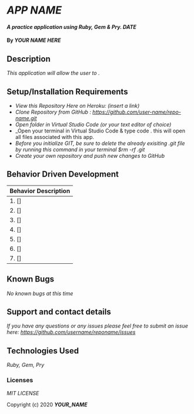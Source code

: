 # _APP NAME_

#### _A practice application using Ruby, Gem & Pry. DATE_

#### By _**YOUR NAME HERE**_

## Description

_This application will allow the user to ._ 

## Setup/Installation Requirements

* _View this Repository Here on Heroku: (insert a link)_
* _Clone Repository from GitHub :  https://github.com/user-name/repo-name.git_
* _Open folder in Virtual Studio Code (or your text editor of choice)_
* _Open your terminal in Virtual Studio Code & type code . this will open all files associated with this app. 
* _Before you initialize GIT, be sure to delete the already exisiting .git file by running this command in your terminal $rm -rf .git_
* _Create your own repository and push new changes to GitHub_

## Behavior Driven Development 


|   Behavior Description        |
|-------------------------------|
| 1.  []|
| 2.  []|
| 3.  []|
| 4.  []|
| 5.  []|
| 6.  []|
| 7.  []|


## Known Bugs

_No known bugs at this time_

## Support and contact details

_If you have any questions or any issues please feel free to submit an issue here: https://github.com/username/reponame/issues_

## Technologies Used

_Ruby, Gem, Pry_ 


### Licenses
*MIT LICENSE*

Copyright (c) 2020 **_YOUR_NAME_**